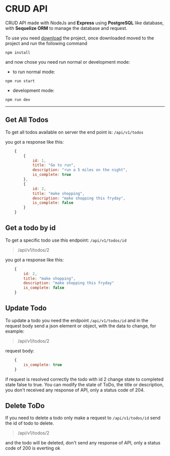# CRUD API

CRUD API made with NodeJs and **Express** using **PostgreSQL** like database, with **Sequelize ORM** to manage the database and request.

To use you need [download](https://github.com/MesachVenegas/todo_Server/archive/refs/heads/main.zip) the project, once downloaded moved to the project and run the following command

```npm
npm install
```

and now chose you need run normal or development mode:

- to run normal mode:

```npm
npm run start
```

- development mode:

```npm
npm run dev
```

---

## Get All Todos

To get all todos available on server the end point is:
``` /api/v1/todos ```

you got a response like this:

```js
    {
        {
            id: 1,
            title: "Go to run",
            description: "run a 5 miles on the night",
            is_complete: true
        },
        {
            id: 2,
            title: "make shopping",
            description: "make shopping this fryday",
            is_complete: false
        }
    }
```

## Get a todo by id

To get a specific todo use this endpoint:
```/api/v1/todos/id```

> /api/v1/todos/2

you got a response like this:

```js
    {
        id: 2,
        title: "make shopping",
        description: "make shopping this fryday"
        is_complete: false
    }
```

## Update Todo

To update a todo you need the endpoint `/api/v1/todos/id` and in the request body send a json element or object, with the data to change, for example:
> /api/v1/todos/2

request body:

```js
    {
        is_complete: true
    }
```

if request is resolved correctly the todo with id 2 change state to completed state false to true. You can modify the state of ToDo, the title or description, you don't received any response of API,
only a status code of 204.

## Delete ToDo

If you need to delete a todo only make a request to `/api/v1/todos/id` send the id of todo to delete.

> /api/v1/todos/2

and the todo will be deleted, don't send any response of API, only a status code of 200 is everting ok
